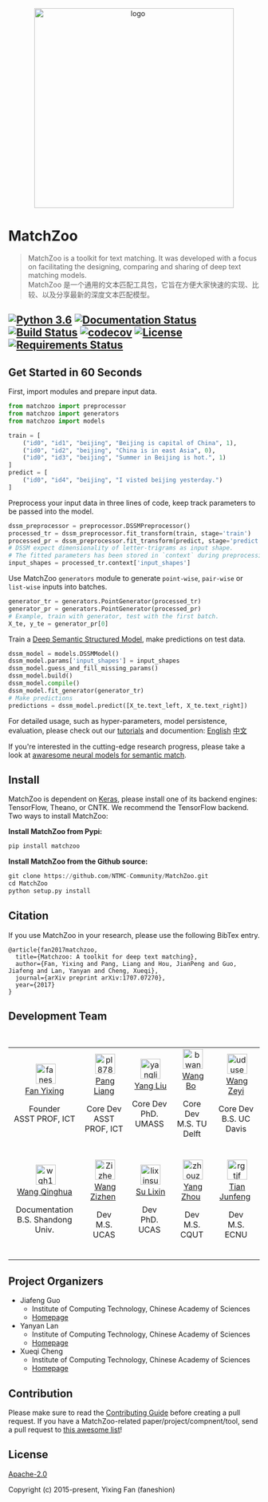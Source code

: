 <div align='center'>
<img src="./artworks/matchzoo-logo.png" width = "400"  alt="logo" align="center" />
</div>

# MatchZoo

> MatchZoo is a toolkit for text matching. It was developed with a focus on facilitating the designing, comparing and sharing of deep text matching models.<br/>
> MatchZoo 是一个通用的文本匹配工具包，它旨在方便大家快速的实现、比较、以及分享最新的深度文本匹配模型。

[![Python 3.6](https://img.shields.io/badge/python-3.6-blue.svg)](https://www.python.org/downloads/release/python-360/)
[![Documentation Status](http://readthedocs.org/projects/matchzoo/badge/?version=2.0)](https://matchzoo.readthedocs.io/en/2.0/?badge=2.0)
[![Build Status](https://travis-ci.org/NTMC-Community/MatchZoo.svg?branch=2.0)](https://travis-ci.org/NTMC-Community/MatchZoo/)
[![codecov](https://codecov.io/gh/NTMC-Community/MatchZoo/branch/2.0/graph/badge.svg)](https://codecov.io/gh/NTMC-Community/MatchZoo)
[![License](https://img.shields.io/badge/License-Apache%202.0-yellowgreen.svg)](https://opensource.org/licenses/Apache-2.0)
[![Requirements Status](https://requires.io/github/NTMC-Community/MatchZoo/requirements.svg?branch=2.0)](https://requires.io/github/NTMC-Community/MatchZoo/requirements/?branch=2.0)
---

## Get Started in 60 Seconds

First, import modules and prepare input data.

```python
from matchzoo import preprocessor
from matchzoo import generators
from matchzoo import models

train = [
    ("id0", "id1", "beijing", "Beijing is capital of China", 1),
    ("id0", "id2", "beijing", "China is in east Asia", 0),
    ("id0", "id3", "beijing", "Summer in Beijing is hot.", 1)
]
predict = [
    ("id0", "id4", "beijing", "I visted beijing yesterday.")
]
```

Preprocess your input data in three lines of code, keep track parameters to be passed into the model.

```python
dssm_preprocessor = preprocessor.DSSMPreprocessor()
processed_tr = dssm_preprocessor.fit_transform(train, stage='train')
processed_pr = dssm_preprocessor.fit_transform(predict, stage='predict')
# DSSM expect dimensionality of letter-trigrams as input shape.
# The fitted parameters has been stored in `context` during preprocessing on training data.
input_shapes = processed_tr.context['input_shapes']
```

Use MatchZoo `generators` module to generate `point-wise`, `pair-wise` or `list-wise` inputs into batches.

```python
generator_tr = generators.PointGenerator(processed_tr)
generator_pr = generators.PointGenerator(processed_pr)
# Example, train with generator, test with the first batch.
X_te, y_te = generator_pr[0]
```

Train a [Deep Semantic Structured Model](https://www.microsoft.com/en-us/research/project/dssm/), make predictions on test data.

```python
dssm_model = models.DSSMModel()
dssm_model.params['input_shapes'] = input_shapes
dssm_model.guess_and_fill_missing_params()
dssm_model.build()
dssm_model.compile()
dssm_model.fit_generator(generator_tr)
# Make predictions
predictions = dssm_model.predict([X_te.text_left, X_te.text_right])
```

For detailed usage, such as hyper-parameters, model persistence, evaluation, please check out our [tutorials](https://github.com/NTMC-Community/MatchZoo/tree/2.0/notebooks) and documention: [English](https://matchzoo.readthedocs.io/en/2.0/) [中文](https://matchzoo.readthedocs.io/zh/latest/)

If you're interested in the cutting-edge research progress, please take a look at [awaresome neural models for semantic match](https://github.com/NTMC-Community/awaresome-neural-models-for-semantic-match).

## Install

MatchZoo is dependent on [Keras](https://github.com/keras-team/keras), please install one of its backend engines: TensorFlow, Theano, or CNTK. We recommend the TensorFlow backend. Two ways to install MatchZoo:

**Install MatchZoo from Pypi:**

```python
pip install matchzoo
```

**Install MatchZoo from the Github source:**

```python
git clone https://github.com/NTMC-Community/MatchZoo.git
cd MatchZoo
python setup.py install
```



## Citation

If you use MatchZoo in your research, please use the following BibTex entry.

```
@article{fan2017matchzoo,
  title={Matchzoo: A toolkit for deep text matching},
  author={Fan, Yixing and Pang, Liang and Hou, JianPeng and Guo, Jiafeng and Lan, Yanyan and Cheng, Xueqi},
  journal={arXiv preprint arXiv:1707.07270},
  year={2017}
}
```


## Development Team

​ ​ ​ ​ ​
<table>
  <tbody>
    <tr align="center">
      <td>
        ​ <a href="https://github.com/faneshion"><img width="40" height="40" src="https://github.com/faneshion.png?s=40" alt="faneshion"></a><br>
        ​ <a href="http://www.bigdatalab.ac.cn/~fanyixing/">Fan Yixing</a> ​
        <p>Founder<br>
        ASST PROF, ICT</p>​
      </td>
      <td>
        ​ <a href="https://github.com/pl8787"><img width="40" height="40" src="https://github.com/pl8787.png?s=40" alt="pl8787"></a><br>
        ​ <a href="https://github.com/pl8787">Pang Liang</a>
        <p>Core Dev<br>
        ASST PROF, ICT</p>​
      </td>
      <td>
        ​ <a href="https://github.com/yangliuy"><img width="40" height="40" src="https://github.com/yangliuy.png?s=40" alt="yangliuy"></a><br>
        ​ <a href="https://github.com/yangliuy">Yang Liu</a>
        <p>Core Dev<br>
        PhD. UMASS</p>​
      </td>
      <td>
        ​ <a href="https://github.com/bwanglzu"><img width="40" height="40" src="https://github.com/bwanglzu.png?s=40" alt="bwanglzu"></a><br>
        ​ <a href="https://github.com/bwanglzu">Wang Bo</a> ​
        <p>Core Dev<br>
        M.S. TU Delft</p>​
      </td>
      <td>
        ​ <a href="https://github.com/uduse"><img width="40" height="40" src="https://github.com/uduse.png?s=36" alt="uduse"></a><br>
        ​ <a href="https://github.com/uduse">Wang Zeyi</a>
        <p>Core Dev<br>
        B.S. UC Davis</p>​
      </td>
    </tr>
    <tr align="center">
      <td>
        ​ <a href="https://github.com/wqh17101"><img width="40" height="40" src="https://github.com/wqh17101.png?s=40" alt="wqh17101"></a><br>
        ​ <a href="https://github.com/wqh17101">Wang Qinghua</a> ​
        <p>Documentation<br>
        B.S. Shandong Univ.</p>​
      </td>
      <td>
        ​ <a href="https://github.com/ZizhenWang"><img width="40" height="40" src="https://github.com/ZizhenWang.png?s=40" alt="ZizhenWang"></a><br>
        ​ <a href="https://github.com/ZizhenWang">Wang Zizhen</a> ​
        <p>Dev<br>
        M.S. UCAS</p>​
      </td>
      <td>
        ​ <a href="https://github.com/lixinsu"><img width="40" height="40" src="https://github.com/lixinsu.png?s=40" alt="lixinsu"></a><br>
        ​ <a href="https://github.com/lixinsu">Su Lixin</a>
        <p>Dev<br>
        PhD. UCAS</p>​
      </td>
      <td>
        ​ <a href="https://github.com/zhouzhouyang520"><img width="40" height="40" src="https://github.com/zhouzhouyang520.png?s=40" alt="zhouzhouyang520"></a><br>
        ​ <a href="https://github.com/zhouzhouyang520">Yang Zhou</a> ​
        <p>Dev<br>
        M.S. CQUT</p>​
      </td>
      <td>
        ​ <a href="https://github.com/rgtjf"><img width="40" height="40" src="https://github.com/rgtjf.png?s=36" alt="rgtjf"></a><br>
        ​ <a href="https://github.com/rgtjf">Tian Junfeng</a> ​
        <p>Dev<br>
        M.S. ECNU</p>​
      </td>
    </tr>
  </tbody>
</table>




## Project Organizers

- Jiafeng Guo
  * Institute of Computing Technology, Chinese Academy of Sciences
  * [Homepage](http://www.bigdatalab.ac.cn/~gjf/)
- Yanyan Lan
  * Institute of Computing Technology, Chinese Academy of Sciences
  * [Homepage](http://www.bigdatalab.ac.cn/~lanyanyan/)
- Xueqi Cheng
  * Institute of Computing Technology, Chinese Academy of Sciences
  * [Homepage](http://www.bigdatalab.ac.cn/~cxq/)


## Contribution

Please make sure to read the [Contributing Guide](./CONTRIBUTING.md) before creating a pull request. If you have a MatchZoo-related paper/project/compnent/tool, send a pull request to [this awesome list](https://github.com/NTMC-Community/awaresome-neural-models-for-semantic-match)!


## License

[Apache-2.0](https://opensource.org/licenses/Apache-2.0)

Copyright (c) 2015-present, Yixing Fan (faneshion)